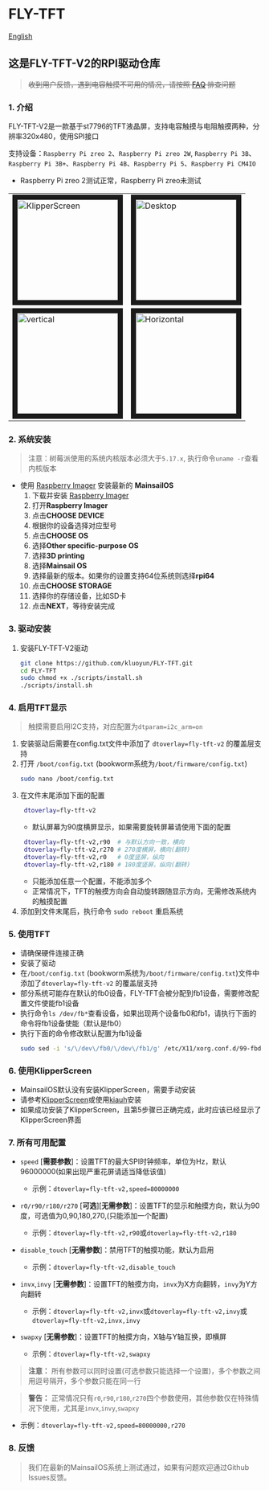 # FLY-TFT

[English](./README.md)

## 这是FLY-TFT-V2的RPI驱动仓库

> ~~收到用户反馈，遇到电容触摸不可用的情况，请按照 [FAQ](./FAQ-ZH.md) 排查问题~~


### 1. 介绍

FLY-TFT-V2是一款基于st7796的TFT液晶屏，支持电容触摸与电阻触摸两种，分辨率320x480，使用SPI接口

支持设备：`Raspberry Pi zreo 2`、`Raspberry Pi zreo 2W`, `Raspberry Pi 3B`、`Raspberry Pi 3B+`、`Raspberry Pi 4B`、`Raspberry Pi 5`、`Raspberry Pi CM4IO`

* Raspberry Pi zreo 2测试正常，Raspberry Pi zreo未测试

<table>
<tr>
<td><img src="./images/ks.jpg" title="KlipperScreen" width="200" border=10></td>
<td><img src="./images/dp.jpg" title="Desktop" width="200" border=10></td>
</tr>
<tr>
<td><img src="./images/shu.jpg" title="vertical" width="200" border=10></td>
<td><img src="./images/heng.jpg" title="Horizontal" width="200" border=10></td>
</tr>
</table>

### 2. 系统安装

> 注意：树莓派使用的系统内核版本必须大于`5.17.x`, 执行命令`uname -r`查看内核版本

* 使用 [Raspberry Imager](https://www.raspberrypi.com/software/) 安装最新的 **MainsailOS**
    1. 下载并安装 [Raspberry Imager](https://www.raspberrypi.com/software/) 
    2. 打开**Raspberry Imager**
    3. 点击**CHOOSE DEVICE**
    4. 根据你的设备选择对应型号
    5. 点击**CHOOSE OS**
    6. 选择**Other specific-purpose OS**
    7. 选择**3D printing**
    8. 选择**Mainsail OS**
    9. 选择最新的版本。如果你的设置支持64位系统则选择**rpi64**
    10. 点击**CHOOSE STORAGE**
    11. 选择你的存储设备，比如SD卡
    12. 点击**NEXT**，等待安装完成

### 3. 驱动安装

1. 安装FLY-TFT-V2驱动
    ```bash
    git clone https://github.com/kluoyun/FLY-TFT.git
    cd FLY-TFT
    sudo chmod +x ./scripts/install.sh
    ./scripts/install.sh
    ```
### 4. 启用TFT显示

> 触摸需要启用I2C支持，对应配置为`dtparam=i2c_arm=on`

1. 安装驱动后需要在config.txt文件中添加了 `dtoverlay=fly-tft-v2` 的覆盖层支持
2. 打开 `/boot/config.txt` (bookworm系统为`/boot/firmware/config.txt`)
    ```bash
    sudo nano /boot/config.txt
    ```
3. 在文件末尾添加下面的配置
   ```bash
    dtoverlay=fly-tft-v2
   ```
   * 默认屏幕为90度横屏显示，如果需要旋转屏幕请使用下面的配置
   ```bash
    dtoverlay=fly-tft-v2,r90  # 与默认方向一致，横向
    dtoverlay=fly-tft-v2,r270 # 270度横屏，横向(翻转)
    dtoverlay=fly-tft-v2,r0   # 0度竖屏，纵向
    dtoverlay=fly-tft-v2,r180 # 180度竖屏，纵向(翻转)
    ```
    * 只能添加任意一个配置，不能添加多个
    * 正常情况下，TFT的触摸方向会自动旋转跟随显示方向，无需修改系统内的触摸配置
4. 添加到文件末尾后，执行命令 `sudo reboot` 重启系统

### 5. 使用TFT

* 请确保硬件连接正确
* 安装了驱动
* 在`/boot/config.txt` (bookworm系统为`/boot/firmware/config.txt`)文件中添加了`dtoverlay=fly-tft-v2` 的覆盖层支持
* 部分系统可能存在默认的fb0设备，FLY-TFT会被分配到fb1设备，需要修改配置文件使能fb1设备
* 执行命令`ls /dev/fb*`查看设备，如果出现两个设备fb0和fb1，请执行下面的命令将fb1设备使能（默认是fb0）
* 执行下面的命令修改默认配置为fb1设备
    ```bash
    sudo sed -i 's/\/dev\/fb0/\/dev\/fb1/g' /etc/X11/xorg.conf.d/99-fbdev.conf
    ```

### 6. 使用KlipperScreen

* MainsailOS默认没有安装KlipperScreen，需要手动安装
* 请参考[KlipperScreen](https://github.com/KlipperScreen/KlipperScreen)或使用[kiauh](https://github.com/dw-0/kiauh)安装
* 如果成功安装了KlipperScreen，且第5步骤已正确完成，此时应该已经显示了KlipperScreen界面

### 7. 所有可用配置

* `speed` [**需要参数**]：设置TFT的最大SPI时钟频率，单位为Hz，默认96000000(如果出现严重花屏请适当降低该值)
  * 示例：`dtoverlay=fly-tft-v2,speed=80000000` 

* `r0/r90/r180/r270` [**可选**][**无需参数**]：设置TFT的显示和触摸方向，默认为90度，可选值为0,90,180,270,(只能添加一个配置)
  * 示例：`dtoverlay=fly-tft-v2,r90`或`dtoverlay=fly-tft-v2,r180`

* `disable_touch` [**无需参数**]：禁用TFT的触摸功能，默认为启用
  * 示例：`dtoverlay=fly-tft-v2,disable_touch`

* `invx`,`invy` [**无需参数**]：设置TFT的触摸方向，`invx`为X方向翻转，`invy`为Y方向翻转
  * 示例：`dtoverlay=fly-tft-v2,invx`或`dtoverlay=fly-tft-v2,invy`或`dtoverlay=fly-tft-v2,invx,invy`

* `swapxy` [**无需参数**]：设置TFT的触摸方向，X轴与Y轴互换，即横屏
    * 示例：`dtoverlay=fly-tft-v2,swapxy`

> **注意：** 所有参数可以同时设置(可选参数只能选择一个设置)，多个参数之间用逗号隔开，多个参数只能在同一行

> **警告：** 正常情况只有`r0`,`r90`,`r180`,`r270`四个参数使用，其他参数仅在特殊情况下使用，尤其是`invx`,`invy`,`swapxy`
* 示例：`dtoverlay=fly-tft-v2,speed=80000000,r270`

### 8. 反馈

> 我们在最新的MainsailOS系统上测试通过，如果有问题欢迎通过Github Issues反馈。